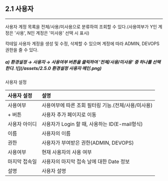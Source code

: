 ## 2.1 사용자

---

사용자 계정 목록을 전체/사용/미사용으로 분류하여 조회할 수 있다.\(사용여부가 Y인 계정은 '사용', N인 계정은 '미사용' 선택 시 표시\)

칵테일 사용자 계정을 생성 및 수정, 삭제할 수 있으며 계정에 따라 ADMIN, DEVOPS 권한을 줄 수 있다.

##### a\) 환경설정 → 사용자 →  사용여부 버튼을 클릭하여 '전체/사용/미사용' 중 하나를 선택한다.  ![](/assets/2.5.0 환경설정 사용자 메인.png)

사용자 설정

| **사용자 설정** | **설명** |
| :--- | :--- |
| 사용여부 | 사용여부에 따른 조회 필터링 기능.\(전체/사용/미사용\) |
| + 버튼 | 사용자 추가 페이지로 이동 |
| 사용자 아이디 | 사용자가 Login 할 때, 사용하는 ID\(E-mail형식\) |
| 이름 | 사용자의 이름 |
| 권한 | 사용자가 부여받은 권한\(ADMIN, DEVOPS\) |
| 사용여부 | 현재 사용자의 사용 여부 |
| 마지막 접속일 | 사용자의 마지막 접속 날에 대한 Date 정보 |
| 설명 | 사용자 설명 |




